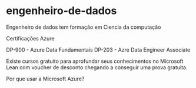 # engenheiro-de-dados

Engenheiro de dados tem formação em Ciencia da computação

Certificações Azure

DP-900 - Azure Data Fundamentais
DP-203 - Azre Data Engineer Associate

Existe cursos gratuito para aprofundar seus conhecimentos no Microsoft Lean com voucher de desconto chegando a conseguir uma prova gratuita.

Por que usar a Microsoft Azure?



